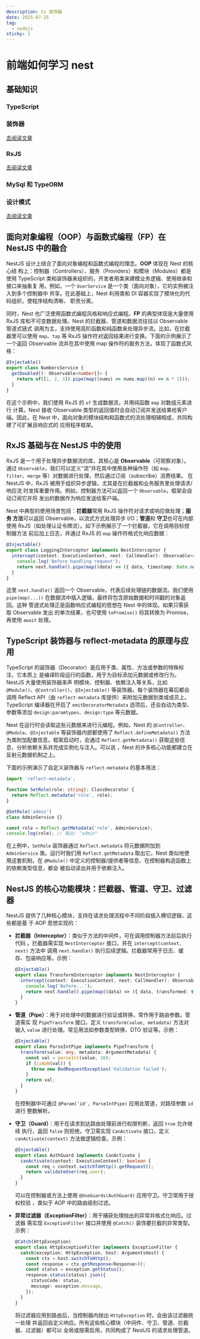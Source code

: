 ```yaml
---
description: ts 装饰器
date: 2025-07-25
tag:
  - nodejs
sticky: 1
---
```


# 前端如何学习 nest

## 基础知识

### TypeScript

<!-- [去阅读文章](../javascript/ts学习.md) -->

### 装饰器

[去阅读文章](../javascript/rxjs学习.md)

### RxJS

[去阅读文章](../javascript/rxjs学习.md)

### MySql 和 TypeORM

<!-- [去阅读文章](../backend/MySql和TypeORM.md) -->

### 设计模式

[去阅读文章](../backend/设计模式.md)

## 面向对象编程（OOP）与函数式编程（FP）在 NestJS 中的融合

NestJS 设计上结合了面向对象编程和函数式编程的理念。**OOP** 体现在 Nest 的核心结
构上：控制器（Controllers）、服务（Providers）和模块（Modules）都是使用
TypeScript 类和装饰器来组织的，开发者用类来建模业务逻辑、使用继承和接口来抽象复
用。例如，一个 `UserService` 是一个类（面向对象），它的实例被注入到多个控制器中
共享。在此基础上，Nest 利用类和 DI 容器实现了模块化的代码组织，使程序结构清晰、
职责分离。

同时，Nest 也广泛使用函数式编程风格和响应式编程。**FP** 的典型体现是大量使用
RxJS 库和不可变数据处理。Nest 的拦截器、管道和数据流往往以 Observable 管道式链式
调用为主，支持使用高阶函数和纯函数来处理异步流。比如，在拦截器里可以使用
`map`、`tap` 等 RxJS 操作符对返回结果进行变换。下面的示例展示了一个返回
Observable 流并在其中使用 map 操作符的服务方法，体现了函数式风格：

```typescript
@Injectable()
export class NumbersService {
  getDoubled(): Observable<number[]> {
    return of([1, 2, 3]).pipe(map((nums) => nums.map((n) => n * 2)));
  }
}
```

在这个示例中，我们使用 RxJS 的 `of` 生成数据流，并用纯函数 `map` 对数组元素进行
计算。Nest 接收 Observable 类型的返回值时会自动订阅并发送结果给客户端。因此，在
Nest 中，面向对象的模块结构和函数式的流处理相辅相成，共同构建了可扩展且响应式的
应用程序框架。

## RxJS 基础与在 NestJS 中的使用

RxJS 是一个用于处理异步数据流的库，其核心是 **Observable**（可观察对象）。通过
`Observable`，我们可以定义“流”并在其中使用各种操作符（如
`map`、`filter`、`merge` 等）对数据进行处理，然后通过订阅（subscribe）消费结果。
在 NestJS 中，RxJS 被用于组织异步逻辑，尤其是在拦截器和业务服务里处理请求/响应流
时发挥重要作用。例如，控制器方法可以返回一个 `Observable`，框架会自动订阅它并将
发出的数据作为响应发送给客户端。

Nest 中典型的使用场景包括：**拦截器**常用 RxJS 操作符对请求或响应做处理；**服务
方法**可以返回 Observable，以流式方式处理异步 I/O；**管道**和 **守卫**也可在内部
使用 RxJS（如处理认证令牌流）。如下示例展示了一个拦截器，它在调用目标控制器方法
前后加上日志，并通过 RxJS 的 `map` 操作符格式化响应数据：

```typescript
@Injectable()
export class LoggingInterceptor implements NestInterceptor {
  intercept(context: ExecutionContext, next: CallHandler): Observable<any> {
    console.log('Before handling request');
    return next.handle().pipe(map((data) => ({ data, timestamp: Date.now() })));
  }
}
```

这里 `next.handle()` 返回一个 Observable，代表后续处理链的数据流。我们使用
`pipe(map(...))` 在数据流中插入逻辑，最终将包含原始数据和时间戳的对象返回。这种
管道式处理正是函数响应式编程的思想在 Nest 中的体现。如果只需获取 Observable 发出
的单次结果，也可使用 `toPromise()` 将其转换为 Promise，再使用 `await` 处理。

## TypeScript 装饰器与 reflect-metadata 的原理与应用

TypeScript 的装饰器（Decorator）是应用于类、属性、方法或参数的特殊标注，它本质上
是编译阶段运行的函数，用于为目标添加元数据或修改行为。NestJS 大量使用装饰器来声
明模块、控制器、依赖注入等关系，比如
`@Module()`、`@Controller()`、`@Injectable()` 等装饰器。每个装饰器在幕后都会调用
Reflect API（由 `reflect-metadata` 库提供）来附加元数据到类或成员上。TypeScript
编译器在开启了 `emitDecoratorMetadata` 选项后，还会自动为类型、参数等添加
`design:paramtypes`、`design:type` 等元数据。

Nest 在运行时会读取这些元数据来进行元编程。例如，Nest 的
`@Controller`、`@Module`、`@Injectable` 等装饰器内部都使用了
`Reflect.defineMetadata()` 方法为类附加配置信息。框架启动时，会通过
`Reflect.getMetadata()` 获取这些信息，分析依赖关系并完成实例化与注入。可以说
，Nest 的许多核心功能都建立在反射元数据机制之上。

下面的示例演示了自定义装饰器与 `reflect-metadata` 的基本用法：

```typescript
import 'reflect-metadata';

function SetRole(role: string): ClassDecorator {
  return Reflect.metadata('role', role);
}

@SetRole('admin')
class AdminService {}

const role = Reflect.getMetadata('role', AdminService);
console.log(role); // 输出: "admin"
```

在上例中，`SetRole` 装饰器通过 `Reflect.metadata` 将元数据附加到 `AdminService`
类。运行时我们用 `Reflect.getMetadata` 取出它。Nest 类似地使用这套机制，在
`@Module()` 中定义的控制器/提供者等信息、在控制器构造函数上的依赖类型信息，都会
被自动读出并用于依赖注入。

## NestJS 的核心功能模块：拦截器、管道、守卫、过滤器

NestJS 提供了几种核心模块，支持在请求处理流程中不同阶段插入横切逻辑，这些都是基
于 AOP 思想实现的：

- **拦截器（Interceptor）**：类似于方法的中间件，可在调用控制器方法前后执行代码
  。拦截器需实现 `NestInterceptor` 接口，并在 `intercept(context, next)` 方法中
  调用 `next.handle()` 执行后续逻辑。拦截器常用于日志、缓存、包装响应等。示例：

  ```typescript
  @Injectable()
  export class TransformInterceptor implements NestInterceptor {
    intercept(context: ExecutionContext, next: CallHandler): Observable<any> {
      console.log('Before...');
      return next.handle().pipe(map((data) => ({ data, transformed: true })));
    }
  }
  ```

- **管道（Pipe）**：用于对处理中的数据进行验证或转换，常作用于路由参数。管道需实
  现 `PipeTransform` 接口，定义 `transform(value, metadata)` 方法对输入 `value`
  进行处理。常见用法如参数类型转换、DTO 验证等。示例：

  ```typescript
  @Injectable()
  export class ParseIntPipe implements PipeTransform {
    transform(value: any, metadata: ArgumentMetadata) {
      const val = parseInt(value, 10);
      if (isNaN(val)) {
        throw new BadRequestException('Validation failed');
      }
      return val;
    }
  }
  ```

  在控制器中可通过 `@Param('id', ParseIntPipe)` 应用此管道，对路径参数 `id` 进行
  整数解析。

- **守卫（Guard）**：用于在请求到达路由处理前进行权限判断，返回 `true` 允许继续
  执行，返回 `false` 则拒绝。守卫需实现 `CanActivate` 接口，定义
  `canActivate(context)` 方法做逻辑检查。示例：

  ```typescript
  @Injectable()
  export class AuthGuard implements CanActivate {
    canActivate(context: ExecutionContext): boolean {
      const req = context.switchToHttp().getRequest();
      return validateUser(req.user);
    }
  }
  ```

  可以在控制器或方法上使用 `@UseGuards(AuthGuard)` 应用守卫。守卫常用于授权校验
  ，类似于 AOP 中的路由级别过滤。

- **异常过滤器（ExceptionFilter）**：用于捕获处理抛出的异常并格式化响应。过滤器
  需实现 `ExceptionFilter` 接口并使用 `@Catch()` 装饰要拦截的异常类型。示例：

  ```typescript
  @Catch(HttpException)
  export class HttpExceptionFilter implements ExceptionFilter {
    catch(exception: HttpException, host: ArgumentsHost) {
      const ctx = host.switchToHttp();
      const response = ctx.getResponse<Response>();
      const status = exception.getStatus();
      response.status(status).json({
        statusCode: status,
        message: exception.message,
      });
    }
  }
  ```

  将过滤器应用到路由后，当控制器内抛出 `HttpException` 时，会由该过滤器统一处理
  并返回自定义响应。所有这些核心模块（中间件、守卫、管道、拦截器、过滤器）都可以
  全局或按需启用，共同构成了 NestJS 的请求处理管道。
